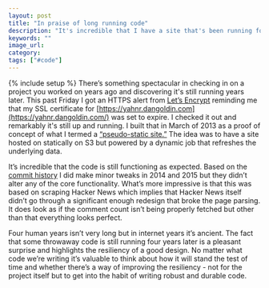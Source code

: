 ```yaml
---
layout: post
title: "In praise of long running code"
description: "It's incredible that I have a site that's been running for the past 4 years with virtually no maintenance."
keywords: ""
image_url:
category:
tags: ["#code"]
---
```

{% include setup %}
There’s something spectacular in checking in on a project you worked on years ago and discovering it's still running years later. This past Friday I got an HTTPS alert from [Let’s Encrypt](https://letsencrypt.org/) reminding me that my SSL certificate for [https://yahnr.dangoldin.com](https://yahnr.dangoldin.com/) was set to expire. I checked it out and remarkably it's still up and running. I built that in March of 2013 as a proof of concept of what I termed a [“pseudo-static site.”](http://dangoldin.com/2013/03/12/mmmm-pseudo-static-sites/) The idea was to have a site hosted on statically on S3 but powered by a dynamic job that refreshes the underlying data.

It’s incredible that the code is still functioning as expected. Based on the [commit history](https://github.com/dangoldin/yahnr/commits/master) I did make minor tweaks in 2014 and 2015 but they didn’t alter any of the core functionality. What’s more impressive is that this was based on scraping Hacker News which implies that Hacker News itself didn’t go through a significant enough redesign that broke the page parsing. It does look as if the comment count isn’t being properly fetched but other than that everything looks perfect.

Four human years isn’t very long but in internet years it’s ancient. The fact that some throwaway code is still running four years later is a pleasant surprise and highlights the resiliency of a good design. No matter what code we’re writing it’s valuable to think about how it will stand the test of time and whether there’s a way of improving the resiliency - not for the project itself but to get into the habit of writing robust and durable code.
